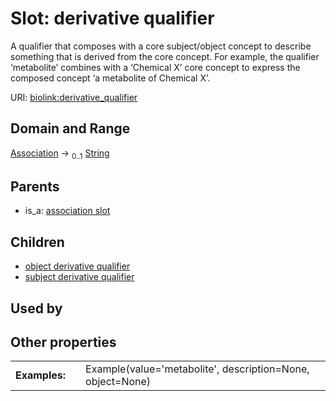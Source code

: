 
# Slot: derivative qualifier


A qualifier that composes with a core subject/object  concept to describe something that is derived from the core concept.  For example, the qualifier ‘metabolite’ combines with a ‘Chemical X’ core concept to express the composed concept ‘a metabolite of Chemical X’.

URI: [biolink:derivative_qualifier](https://w3id.org/biolink/vocab/derivative_qualifier)


## Domain and Range

[Association](Association.md) &#8594;  <sub>0..1</sub> [String](types/String.md)

## Parents

 *  is_a: [association slot](association_slot.md)

## Children

 *  [object derivative qualifier](object_derivative_qualifier.md)
 *  [subject derivative qualifier](subject_derivative_qualifier.md)

## Used by


## Other properties

|  |  |  |
| --- | --- | --- |
| **Examples:** | | Example(value='metabolite', description=None, object=None) |


